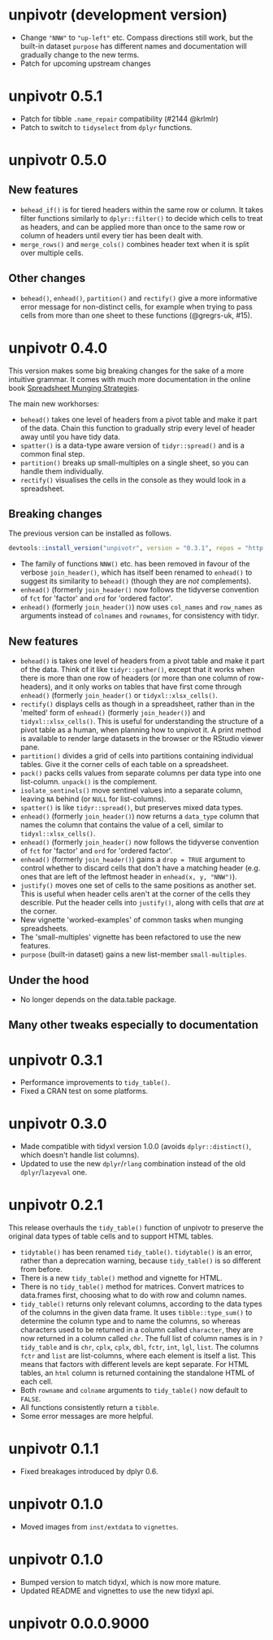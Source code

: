 # unpivotr (development version)

* Change `"NNW"` to `"up-left"` etc.  Compass directions still work, but the
    built-in dataset `purpose` has different names and documentation will
    gradually change to the new terms.
* Patch for upcoming upstream changes

# unpivotr 0.5.1

* Patch for tibble `.name_repair` compatibility (#2144 @krlmlr)
* Patch to switch to `tidyselect` from `dplyr` functions.

# unpivotr 0.5.0

## New features

* `behead_if()` is for tiered headers within the same row or column.  It takes
    filter functions similarly to `dplyr::filter()` to decide which cells to
    treat as headers, and can be applied more than once to the same row or
    column of headers until every tier has been dealt with.
* `merge_rows()` and `merge_cols()` combines header text when it is split over
    multiple cells.

## Other changes

* `behead()`, `enhead()`, `partition()` and `rectify()` give a more informative
    error message for non-distinct cells, for example when trying to pass cells
    from more than one sheet to these functions (@gregrs-uk, #15).

# unpivotr 0.4.0

This version makes some big breaking changes for the sake of a more intuitive
grammar.  It comes with much more documentation in the online book [Spreadsheet
Munging Strategies](https://nacnudus.github.io/spreadsheet-munging-strategies/).

The main new workhorses:

* `behead()` takes one level of headers from a pivot table and make it part of
    the data.  Chain this function to gradually strip every level of header away
    until you have tidy data.
* `spatter()` is a data-type aware version of `tidyr::spread()` and is a
    common final step.
* `partition()` breaks up small-multiples on a single sheet, so you can handle
    them individually.
* `rectify()` visualises the cells in the console as they would look in a
    spreadsheet.

## Breaking changes

The previous version can be installed as follows.

```r
devtools::install_version("unpivotr", version = "0.3.1", repos = "http://cran.us.r-project.org")
```

* The family of functions `NNW()` etc. has been removed in favour of the verbose
    `join_header()`, which has itself been renamed to `enhead()` to suggest its
    similarity to `behead()` (though they are *not* complements).
* `enhead()` (formerly `join_header()` now follows the tidyverse convention of
    `fct` for 'factor' and `ord` for 'ordered factor'.
* `enhead()` (formerly `join_header()`) now uses `col_names` and `row_names` as
    arguments instead of `colnames` and `rownames`, for consistency with tidyr.

## New features

* `behead()` is takes one level of headers from a pivot table and make it part
    of the data.  Think of it like `tidyr::gather()`, except that it works when
    there is more than one row of headers (or more than one column of
    row-headers), and it only works on tables that have first come through
    `enhead()` (formerly `join_header()` or `tidyxl::xlsx_cells()`.
* `rectify()` displays cells as though in a spreadsheet, rather than in the
    'melted' form of `enhead()` (formerly `join_header()`) and
    `tidyxl::xlsx_cells()`.  This is useful for understanding the structure of a
    pivot table as a human, when planning how to unpivot it.  A print method is
    available to render large datasets in the browser or the RStudio viewer
    pane.
* `partition()` divides a grid of cells into partitions containing individual
    tables.  Give it the corner cells of each table on a spreadsheet.
* `pack()` packs cells values from separate columns per data type into one
    list-column.  `unpack()` is the complement.
* `isolate_sentinels()` move sentinel values into a separate column, leaving
    `NA` behind (or `NULL` for list-columns).
* `spatter()` is like `tidyr::spread()`, but preserves mixed data types.
* `enhead()` (formerly `join_header()`) now returns a `data_type` column that
    names the column that contains the value of a cell, similar to
    `tidyxl::xlsx_cells()`.
* `enhead()` (formerly `join_header()` now follows the tidyverse convention of
  `fct` for 'factor' and `ord` for 'ordered factor'.
* `enhead()` (formerly `join_header()`) gains a `drop = TRUE` argument to
  control whether to discard cells that don't have a matching header (e.g. ones
  that are left of the leftmost header in `enhead(x, y, "NNW")`).
* `justify()` moves one set of cells to the same positions as another set.  This
    is useful when header cells aren't at the corner of the cells they describle.
    Put the header cells into `justify()`, along with cells that *are* at the
    corner.
* New vignette 'worked-examples' of common tasks when munging spreadsheets.
* The 'small-multiples' vignette has been refactored to use the new features.
* `purpose` (built-in dataset) gains a new list-member `small-multiples`.

## Under the hood

* No longer depends on the data.table package.

## Many other tweaks especially to documentation

# unpivotr 0.3.1

* Performance improvements to `tidy_table()`.
* Fixed a CRAN test on some platforms.

# unpivotr 0.3.0

* Made compatible with tidyxl version 1.0.0 (avoids `dplyr::distinct()`, which
    doesn't handle list columns).
* Updated to use the new `dplyr`/`rlang` combination instead of the old
    `dplyr`/`lazyeval` one.

# unpivotr 0.2.1

This release overhauls the `tidy_table()` function of unpivotr to preserve the
original data types of table cells and to support HTML tables.

* `tidytable()` has been renamed `tidy_table()`.  `tidytable()` is an error,
    rather than a deprecation warning, because `tidy_table()` is so different
    from before.
* There is a new `tidy_table()` method and vignette for HTML.
* There is no `tidy_table()` method for matrices.  Convert matrices to
    data.frames first, choosing what to do with row and column names.
* `tidy_table()` returns only relevant columns, according to the data types of
    the columns in the given data frame.  It uses `tibble::type_sum()` to
    determine the column type and to name the columns, so whereas characters
    used to be returned in a column called `character`, they are now returned in
    a column called `chr`.  The full list of column names is in `?tidy_table`
    and is `chr`, `cplx`, `cplx`, `dbl`, `fctr`, `int`, `lgl`, `list`.  The
    columns `fctr` and `list` are list-columns, where each element is itself a
    list.  This means that factors with different levels are kept separate.  For
    HTML tables, an `html` column is returned containing the standalone HTML of
    each cell.
* Both `rowname` and `colname` arguments to `tidy_table()` now default to
    `FALSE`.
* All functions consistently return a `tibble`.
* Some error messages are more helpful.

# unpivotr 0.1.1

* Fixed breakages introduced by dplyr 0.6.

# unpivotr 0.1.0

* Moved images from `inst/extdata` to `vignettes`.


# unpivotr 0.1.0

* Bumped version to match tidyxl, which is now more mature.
* Updated README and vignettes to use the new tidyxl api.

# unpivotr 0.0.0.9000

